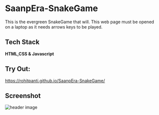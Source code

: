 
# SaanpEra-SnakeGame
This is the evergreen SnakeGame that will.
This web page must be opened on a laptop as it needs arrows keys to be played.


## Tech Stack

**HTML,CSS & Javascript** 




## Try Out:

https://rohitpanti.github.io/SaanpEra-SnakeGame/


## Screenshot

![header image](https://raw.github.com/Rohitpanti/SaanpEra-SnakeGame/master/View.png)


